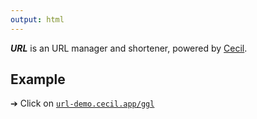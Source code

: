 ```yaml
---
output: html
---
```

**_URL_** is an URL manager and shortener, powered by [Cecil](https://cecil.app).

## Example

➔ Click on [`url-demo.cecil.app/ggl`](https://url-demo.cecil.app/ggl)  
